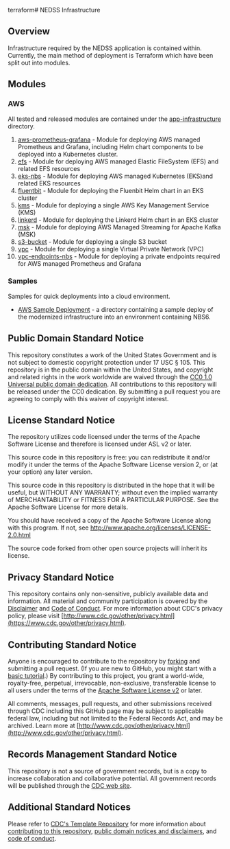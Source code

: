 terraform# NEDSS Infrastructure

## Overview

Infrastructure required by the NEDSS application is contained within. Currently, the main method of deployment is Terraform which have been split out into modules.

## Modules

### AWS

All tested and released modules are contained under the [app-infrastructure](terraform/aws/app-infrastructure) directory.

1. [aws-prometheus-grafana](terraform/aws/app-infrastructure/aws-prometheus-grafana) - Module for deploying AWS managed Prometheus and Grafana, including Helm chart components to be deployed into a Kubernetes cluster.
2. [efs](terraform/aws/app-infrastructure/efs) - Module for deploying AWS managed Elastic FileSystem (EFS) and related EFS resources
3. [eks-nbs](terraform/aws/app-infrastructure/eks-nbs) - Module for deploying AWS managed Kubernetes (EKS)and related EKS resources
4. [fluentbit](terraform/aws/app-infrastructure/fluentbit) - Module for deploying the Fluenbit Helm chart in an EKS cluster
5. [kms](terraform/aws/app-infrastructure/kms) - Module for deploying a single AWS Key Management Service (KMS)
6. [linkerd](terraform/aws/app-infrastructure/linkerd) - Module for deploying the Linkerd Helm chart in an EKS cluster
7. [msk](terraform/aws/app-infrastructure/msk) - Module for deploying AWS Managed Streaming for Apache Kafka (MSK)
8. [s3-bucket](terraform/aws/app-infrastructure/s3-bucket) - Module for deploying a single S3 bucket
9. [vpc](terraform/aws/app-infrastructure/vpc) - Module for deploying a single Virtual Private Network (VPC)
10. [vpc-endpoints-nbs](terraform/aws/app-infrastructure/vpc-endpoints-nbs) - Module for deploying a private endpoints required for AWS managed Prometheus and Grafana

### Samples

Samples for quick deployments into a cloud environment.

- [AWS Sample Deployment](terraform/aws/samples/NBS7_standard/) - a directory containing a sample deploy of the modernized infrastructure into an environment containing NBS6.
  
## Public Domain Standard Notice
This repository constitutes a work of the United States Government and is not
subject to domestic copyright protection under 17 USC § 105. This repository is in
the public domain within the United States, and copyright and related rights in
the work worldwide are waived through the [CC0 1.0 Universal public domain dedication](https://creativecommons.org/publicdomain/zero/1.0/).
All contributions to this repository will be released under the CC0 dedication. By
submitting a pull request you are agreeing to comply with this waiver of
copyright interest.

## License Standard Notice
The repository utilizes code licensed under the terms of the Apache Software
License and therefore is licensed under ASL v2 or later.

This source code in this repository is free: you can redistribute it and/or modify it under
the terms of the Apache Software License version 2, or (at your option) any
later version.

This source code in this repository is distributed in the hope that it will be useful, but WITHOUT ANY
WARRANTY; without even the implied warranty of MERCHANTABILITY or FITNESS FOR A
PARTICULAR PURPOSE. See the Apache Software License for more details.

You should have received a copy of the Apache Software License along with this
program. If not, see http://www.apache.org/licenses/LICENSE-2.0.html

The source code forked from other open source projects will inherit its license.

## Privacy Standard Notice
This repository contains only non-sensitive, publicly available data and
information. All material and community participation is covered by the
[Disclaimer](https://github.com/CDCgov/template/blob/master/DISCLAIMER.md)
and [Code of Conduct](https://github.com/CDCgov/template/blob/master/code-of-conduct.md).
For more information about CDC's privacy policy, please visit [http://www.cdc.gov/other/privacy.html](https://www.cdc.gov/other/privacy.html).

## Contributing Standard Notice
Anyone is encouraged to contribute to the repository by [forking](https://help.github.com/articles/fork-a-repo)
and submitting a pull request. (If you are new to GitHub, you might start with a
[basic tutorial](https://help.github.com/articles/set-up-git).) By contributing
to this project, you grant a world-wide, royalty-free, perpetual, irrevocable,
non-exclusive, transferable license to all users under the terms of the
[Apache Software License v2](http://www.apache.org/licenses/LICENSE-2.0.html) or
later.

All comments, messages, pull requests, and other submissions received through
CDC including this GitHub page may be subject to applicable federal law, including but not limited to the Federal Records Act, and may be archived. Learn more at [http://www.cdc.gov/other/privacy.html](http://www.cdc.gov/other/privacy.html).

## Records Management Standard Notice
This repository is not a source of government records, but is a copy to increase
collaboration and collaborative potential. All government records will be
published through the [CDC web site](http://www.cdc.gov).

## Additional Standard Notices
Please refer to [CDC's Template Repository](https://github.com/CDCgov/template)
for more information about [contributing to this repository](https://github.com/CDCgov/template/blob/master/CONTRIBUTING.md),
[public domain notices and disclaimers](https://github.com/CDCgov/template/blob/master/DISCLAIMER.md),
and [code of conduct](https://github.com/CDCgov/template/blob/master/code-of-conduct.md).
